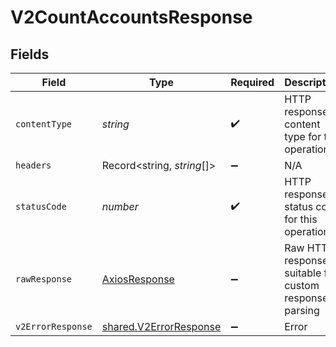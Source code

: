 # V2CountAccountsResponse


## Fields

| Field                                                            | Type                                                             | Required                                                         | Description                                                      |
| ---------------------------------------------------------------- | ---------------------------------------------------------------- | ---------------------------------------------------------------- | ---------------------------------------------------------------- |
| `contentType`                                                    | *string*                                                         | :heavy_check_mark:                                               | HTTP response content type for this operation                    |
| `headers`                                                        | Record<string, *string*[]>                                       | :heavy_minus_sign:                                               | N/A                                                              |
| `statusCode`                                                     | *number*                                                         | :heavy_check_mark:                                               | HTTP response status code for this operation                     |
| `rawResponse`                                                    | [AxiosResponse](https://axios-http.com/docs/res_schema)          | :heavy_minus_sign:                                               | Raw HTTP response; suitable for custom response parsing          |
| `v2ErrorResponse`                                                | [shared.V2ErrorResponse](../../models/shared/v2errorresponse.md) | :heavy_minus_sign:                                               | Error                                                            |